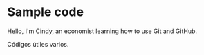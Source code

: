 # Sample code

Hello, I'm Cindy, an economist learning how to use Git and GitHub.

Códigos útiles varios.
